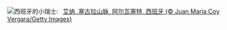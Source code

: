 ![](https://www.bing.com/th?id=OHR.AlbaceteSpain_ZH-CN1597281896_UHD.jpg&w=1000)西班牙的小瑞士:&nbsp;&ensp;[艾纳, 塞古拉山脉, 阿尔瓦塞特, 西班牙 (© Juan Maria Coy Vergara/Getty Images)](https://www.bing.com/th?id=OHR.AlbaceteSpain_ZH-CN1597281896_UHD.jpg)
<br><br/>
